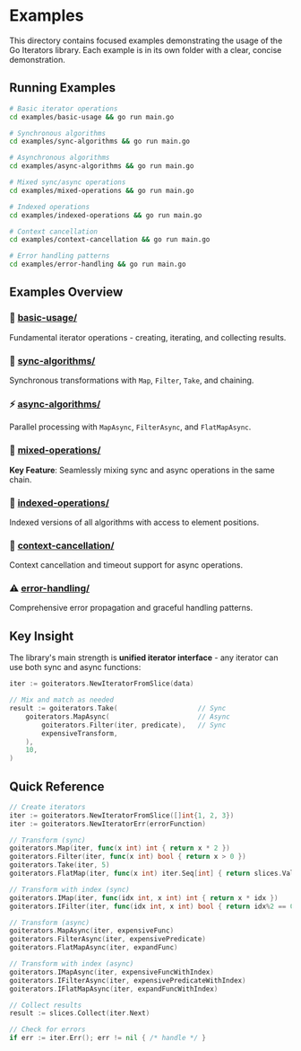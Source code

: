 # Examples

This directory contains focused examples demonstrating the usage of the Go Iterators library. Each example is in its own folder with a clear, concise demonstration.

## Running Examples

```bash
# Basic iterator operations
cd examples/basic-usage && go run main.go

# Synchronous algorithms
cd examples/sync-algorithms && go run main.go

# Asynchronous algorithms  
cd examples/async-algorithms && go run main.go

# Mixed sync/async operations
cd examples/mixed-operations && go run main.go

# Indexed operations
cd examples/indexed-operations && go run main.go

# Context cancellation
cd examples/context-cancellation && go run main.go

# Error handling patterns
cd examples/error-handling && go run main.go
```

## Examples Overview

### 🚀 [basic-usage/](basic-usage/)
Fundamental iterator operations - creating, iterating, and collecting results.

### 🔄 [sync-algorithms/](sync-algorithms/) 
Synchronous transformations with `Map`, `Filter`, `Take`, and chaining.

### ⚡ [async-algorithms/](async-algorithms/)
Parallel processing with `MapAsync`, `FilterAsync`, and `FlatMapAsync`.

### 🔀 [mixed-operations/](mixed-operations/)
**Key Feature**: Seamlessly mixing sync and async operations in the same chain.

### 🔢 [indexed-operations/](indexed-operations/)
Indexed versions of all algorithms with access to element positions.

### 🚫 [context-cancellation/](context-cancellation/)
Context cancellation and timeout support for async operations.

### ⚠️ [error-handling/](error-handling/)
Comprehensive error propagation and graceful handling patterns.

## Key Insight

The library's main strength is **unified iterator interface** - any iterator can use both sync and async functions:

```go
iter := goiterators.NewIteratorFromSlice(data)

// Mix and match as needed
result := goiterators.Take(                    // Sync
    goiterators.MapAsync(                      // Async  
        goiterators.Filter(iter, predicate),   // Sync
        expensiveTransform,
    ),
    10,
)
```

## Quick Reference

```go
// Create iterators
iter := goiterators.NewIteratorFromSlice([]int{1, 2, 3})
iter := goiterators.NewIteratorErr(errorFunction)

// Transform (sync)
goiterators.Map(iter, func(x int) int { return x * 2 })
goiterators.Filter(iter, func(x int) bool { return x > 0 })
goiterators.Take(iter, 5)
goiterators.FlatMap(iter, func(x int) iter.Seq[int] { return slices.Values([]int{x, x*2}) })

// Transform with index (sync)
goiterators.IMap(iter, func(idx int, x int) int { return x * idx })
goiterators.IFilter(iter, func(idx int, x int) bool { return idx%2 == 0 })

// Transform (async)
goiterators.MapAsync(iter, expensiveFunc)
goiterators.FilterAsync(iter, expensivePredicate)
goiterators.FlatMapAsync(iter, expandFunc)

// Transform with index (async)
goiterators.IMapAsync(iter, expensiveFuncWithIndex)
goiterators.IFilterAsync(iter, expensivePredicateWithIndex)
goiterators.IFlatMapAsync(iter, expandFuncWithIndex)

// Collect results
result := slices.Collect(iter.Next)

// Check for errors
if err := iter.Err(); err != nil { /* handle */ }
```